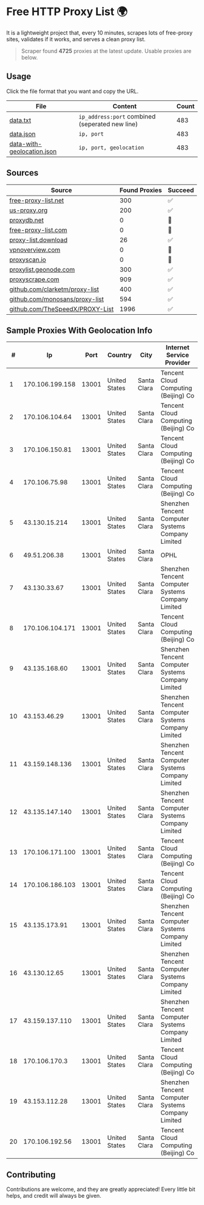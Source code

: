 
# Free HTTP Proxy List 🌍

It is a lightweight project that, every 10 minutes, scrapes lots of free-proxy sites, validates if it works, and serves a clean proxy list.


> Scraper found **4725** proxies at the latest update. Usable proxies are below.

## Usage

Click the file format that you want and copy the URL.


|File|Content|Count|
|----|-------|-----|
|[data.txt](https://raw.githubusercontent.com/themiralay/Proxy-List-World/master/data.txt)|`ip_address:port` combined (seperated new line)|483|
|[data.json](https://raw.githubusercontent.com/themiralay/Proxy-List-World/master/data.json)|`ip, port`|483|
|[data-with-geolocation.json](https://raw.githubusercontent.com/themiralay/Proxy-List-World/master/data-with-geolocation.json)|`ip, port, geolocation`|483|

## Sources

|Source|Found Proxies|Succeed|
|------|-------------|-------|
|[free-proxy-list.net](https://free-proxy-list.net)|300|✅|
|[us-proxy.org](https://www.us-proxy.org)|200|✅|
|[proxydb.net](http://proxydb.net)|0|🚫|
|[free-proxy-list.com](https://free-proxy-list.com/?page=&port=&type%5B%5D=http&type%5B%5D=https&up_time=0&search=Search)|0|🚫|
|[proxy-list.download](https://www.proxy-list.download/HTTP)|26|✅|
|[vpnoverview.com](https://vpnoverview.com/privacy/anonymous-browsing/free-proxy-servers)|0|🚫|
|[proxyscan.io](https://www.proxyscan.io)|0|🚫|
|[proxylist.geonode.com](https://proxylist.geonode.com/api/proxy-list?limit=300&page=1&sort_by=lastChecked&sort_type=desc&protocols=http,https)|300|✅|
|[proxyscrape.com](https://api.proxyscrape.com/v2/?request=displayproxies&protocol=http&timeout=10000&country=all&ssl=all&anonymity=all)|909|✅|
|[github.com/clarketm/proxy-list](https://raw.githubusercontent.com/clarketm/proxy-list/master/proxy-list-raw.txt)|400|✅|
|[github.com/monosans/proxy-list](https://raw.githubusercontent.com/monosans/proxy-list/main/proxies/http.txt)|594|✅|
|[github.com/TheSpeedX/PROXY-List](https://raw.githubusercontent.com/TheSpeedX/PROXY-List/master/http.txt)|1996|✅|


## Sample Proxies With Geolocation Info

|#|Ip|Port|Country|City|Internet Service Provider|
|-|--|----|-------|----|-------------------------|
|1|170.106.199.158|13001|United States|Santa Clara|Tencent Cloud Computing (Beijing) Co|
|2|170.106.104.64|13001|United States|Santa Clara|Tencent Cloud Computing (Beijing) Co|
|3|170.106.150.81|13001|United States|Santa Clara|Tencent Cloud Computing (Beijing) Co|
|4|170.106.75.98|13001|United States|Santa Clara|Tencent Cloud Computing (Beijing) Co|
|5|43.130.15.214|13001|United States|Santa Clara|Shenzhen Tencent Computer Systems Company Limited|
|6|49.51.206.38|13001|United States|Santa Clara|OPHL|
|7|43.130.33.67|13001|United States|Santa Clara|Shenzhen Tencent Computer Systems Company Limited|
|8|170.106.104.171|13001|United States|Santa Clara|Tencent Cloud Computing (Beijing) Co|
|9|43.135.168.60|13001|United States|Santa Clara|Shenzhen Tencent Computer Systems Company Limited|
|10|43.153.46.29|13001|United States|Santa Clara|Shenzhen Tencent Computer Systems Company Limited|
|11|43.159.148.136|13001|United States|Santa Clara|Shenzhen Tencent Computer Systems Company Limited|
|12|43.135.147.140|13001|United States|Santa Clara|Shenzhen Tencent Computer Systems Company Limited|
|13|170.106.171.100|13001|United States|Santa Clara|Tencent Cloud Computing (Beijing) Co|
|14|170.106.186.103|13001|United States|Santa Clara|Tencent Cloud Computing (Beijing) Co|
|15|43.135.173.91|13001|United States|Santa Clara|Shenzhen Tencent Computer Systems Company Limited|
|16|43.130.12.65|13001|United States|Santa Clara|Shenzhen Tencent Computer Systems Company Limited|
|17|43.159.137.110|13001|United States|Santa Clara|Shenzhen Tencent Computer Systems Company Limited|
|18|170.106.170.3|13001|United States|Santa Clara|Tencent Cloud Computing (Beijing) Co|
|19|43.153.112.28|13001|United States|Santa Clara|Shenzhen Tencent Computer Systems Company Limited|
|20|170.106.192.56|13001|United States|Santa Clara|Tencent Cloud Computing (Beijing) Co|



## Contributing

Contributions are welcome, and they are greatly appreciated! Every
little bit helps, and credit will always be given.

